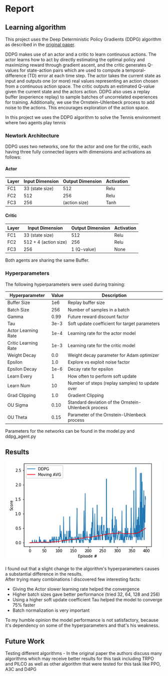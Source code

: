 # Report

## Learning algorithm

This project uses the Deep Deterministic Policy Gradients (DDPG) algorithm as described in the [original paper](https://arxiv.org/pdf/1509.02971.pdf).

DDPG makes use of an actor and a critic to learn continuous actions. The actor learns how to act by directly estimating the optimal policy and maximizing reward through gradient ascent, and the critic generates Q-values for state-action pairs which are used to compute a temporal-difference (TD) error at each time step. The actor takes the current state as input and outputs one (or more) real values representing an action chosen from a continuous action space. The critic outputs an estimated Q-value given the current state and the actors action. DDPG also uses a replay buffer (experience replay) to sample batches of uncorrelated experiences for training. Additionally, we use the Ornstein–Uhlenbeck process to add noise to the actions. This encourages exploration of the action space.

In this project we uses the DDPG algorithm to solve the Tennis environment where two agents play tennis

### Newtork Architecture

DDPG uses two networks, one for the actor and one for the critic, each having three fully connected layers with dimensions and activations as follows:

#### Actor

| **Layer** | **Input Dimension** | **Output Dimension** | **Activation** |
|-----------|---------------------|----------------------|----------------|
| FC1       | 33 (state size)     | 512                  | Relu           |
| FC2       | 512                 | 256                  | Relu           |
| FC3       | 256                 |   (action size)      | Tanh           |

#### Critic

| **Layer** | **Input Dimension**  | **Output Dimension** | **Activation** |
|-----------|----------------------|----------------------|----------------|
| FC1       | 33 (state size)      | 512                  | Relu           |
| FC2       | 512 + 4 (action size)| 256                  | Relu           |
| FC3       | 256                  | 1 (Q-value)          | None           |

Both agents are sharing the same Buffer.

### Hyperparameters

The following hyperparameters were used during training:

| **Hyperparameter**       | **Value** | **Description**                                          |
|--------------------------|-----------|----------------------------------------------------------|
| Buffer Size              | 1e6       | Replay buffer size                                       |
| Batch Size               | 256       | Number of samples in a batch                             |
| Gamma                    | 0.99      | Future reward discount factor                            |
| Tau                      | 3e-3      | Soft update coefficient for target parameters            |
| Actor Learning Rate      | 1e-4      | Learning rate for the actor model                        |
| Critic Learning Rate     | 1e-3      | Learning rate for the critic model                       |
| Weight Decay             | 0.0       | Weight decay parameter for Adam optimizer                |
| Epsilon                  | 1.0       | Explore vs exploit noise factor                          |
| Epsilon Decay            | 1e-6      | Decay rate for epsilon                                   |
| Learn Every              | 1         | How often to perform soft update                         |
| Learn Num                | 10        | Number of steps (replay samples) to update over          |
| Grad Clipping            | 1.0       | Gradient Clipping                                        |
| OU Sigma                 | 0.10      | Standard deviation of the Ornstein-Uhlenbeck process     |
| OU Theta                 | 0.15      | Parameter of the Ornstein-Uhlenbeck process              |

Parameters for the networks can be found in the model.py and ddpg_agent.py

## Results
![results](graph.png)

I found out that a slight change to the algorithm's hyperparameters causes a substantial difference in the results.</br>
After trying many combinations I discovered few interesting facts:
* Giving the Actor slower learning rate helped the convergence
* Higher batch sizes gave better performance (tried 32, 64, 128 and 256)
* Using a higher soft update coefficient Tau helped the model to converge 75% faster
* Batch normalization is very important

To my humble opinion the model performance is not satisfactory, because it's dependency on some of the hyperparameters and that's his weakness.
  

## Future Work

Testing different algorithms - In the original paper the authors discuss many algorithms which may receive better results for this task including TRPO and PILCO as well as other algorithm that were tested for this task like PPO, A3C and D4PG
